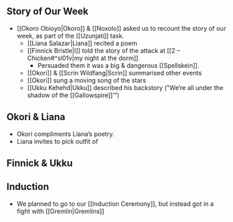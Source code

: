 ## Story of Our Week
* [[Okoro Obioyo|Okoro]] & [[Noxolo]] asked us to recount the story of our week, as part of the [[Uzunjati]] task.
	* [[Liana Salazar|Liana]] recited a poem
	* [[Finnick Bristle|I]] told the story of the attack at [[2 – Chicken#^sl01v|my night at the dorm]]
		* Persuaded them it was a big & dangerous [[Spellskein]].
	* [[Okori]] & [[Scrin Wildfang|Scrin]] summarised other events
	* [[Okori]] sung a moving song of the stars
	* [[Ukku Kehehd|Ukku]] described his backstory ("We‘re all under the shadow of the [[Gallowspire]]’“)

## Okori & Liana
* Okori compliments Liana’s poetry.
* Liana invites to pick outfit of

## Finnick & Ukku 

## Induction
* We planned to go to our [[Induction Ceremony]], but instead got in a fight with [[Gremlin|Gremlins]]